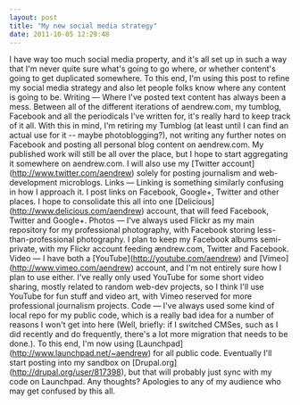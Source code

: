 ```yaml
---
layout: post
title: "My new social media strategy"
date: 2011-10-05 12:29:48
---
```


I have way too much social media property, and it's all set up in such a way that I'm never quite sure what's going to go where, or whether content's going to get duplicated somewhere. To this end, I'm using this post to refine my social media strategy and also let people folks know where any content is going to be. Writing — Where I've posted text content has always been a mess. Between all of the different iterations of aendrew.com, my tumblog, Facebook and all the periodicals I've written for, it's really hard to keep track of it all. With this in mind, I'm retiring my Tumblog (at least until I can find an actual use for it -- maybe photoblogging?), not writing any further notes on Facebook and posting all personal blog content on aendrew.com. My published work will still be all over the place, but I hope to start aggregating it somewhere on aendrew.com. I will also use my \[Twitter account\](http://www.twitter.com/aendrew) solely for posting journalism and web-development microblogs. Links — Linking is something similarly confusing in how I approach it. I post links on Facebook, Google+, Twitter and other places. I hope to consolidate this all into one \[Delicious\](http://www.delicious.com/aendrew) account, that will feed Facebook, Twitter and Google+. Photos — I've always used Flickr as my main repository for my professional photography, with Facebook storing less-than-professional photography. I plan to keep my Facebook albums semi-private, with my Flickr account feeding ændrew.com, Twitter and Facebook. Video — I have both a \[YouTube\](http://youtube.com/aendrew) and \[Vimeo\](http://www.vimeo.com/aendrew) account, and I'm not entirely sure how I plan to use either. I've really only used YouTube for some short video sharing, mostly related to random web-dev projects, so I think I'll use YouTube for fun stuff and video art, with Vimeo reserved for more professional journalism projects. Code — I've always used some kind of local repo for my public code, which is a really bad idea for a number of reasons I won't get into here (Well, briefly: if I switched CMSes, such as I did recently and do frequently, there's a lot more migration that needs to be done.). To this end, I'm now using \[Launchpad\](http://www.launchpad.net/~aendrew) for all public code. Eventually I'll start posting into my sandbox on \[Drupal.org\](http://drupal.org/user/817398), but that will probably just sync with my code on Launchpad. Any thoughts? Apologies to any of my audience who may get confused by this all.